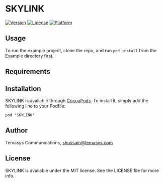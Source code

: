 # SKYLINK

[![Version](https://img.shields.io/cocoapods/v/MyLibrary.svg?style=flat)](http://cocoadocs.org/docsets/SKYLINK)
[![License](https://img.shields.io/cocoapods/l/MyLibrary.svg?style=flat)](http://cocoadocs.org/docsets/SKYLINK)
[![Platform](https://img.shields.io/cocoapods/p/MyLibrary.svg?style=flat)](http://cocoadocs.org/docsets/SKYLINK)

## Usage

To run the example project, clone the repo, and run `pod install` from the Example directory first.

## Requirements

## Installation

SKYLINK is available through [CocoaPods](http://cocoapods.org). To install
it, simply add the following line to your Podfile:

    pod "SKYLINK"

## Author

Temasys Communications, shussain@temasys.com

## License

SKYLINK is available under the MIT license. See the LICENSE file for more info.

